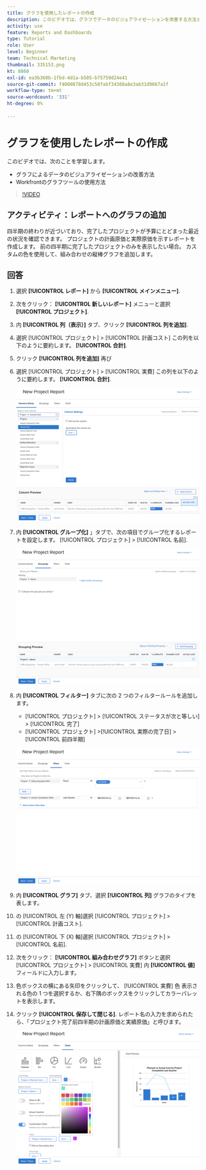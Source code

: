```yaml
---
title: グラフを使用したレポートの作成
description: このビデオでは、グラフでデータのビジュアライゼーションを改善する方法と、 [!DNL  Workfront].
activity: use
feature: Reports and Dashboards
type: Tutorial
role: User
level: Beginner
team: Technical Marketing
thumbnail: 335153.png
kt: 8860
exl-id: ea3b360b-1fbd-4d1a-b505-b75759d24e41
source-git-commit: f4000878d453c58fabf34308a8e3ab31d9667a1f
workflow-type: tm+mt
source-wordcount: '331'
ht-degree: 0%

---
```


# グラフを使用したレポートの作成

このビデオでは、次のことを学習します。

* グラフによるデータのビジュアライゼーションの改善方法
* Workfrontのグラフツールの使用方法

>[!VIDEO](https://video.tv.adobe.com/v/335155/?quality=12)

## アクティビティ：レポートへのグラフの追加

四半期の終わりが近づいており、完了したプロジェクトが予算にとどまった最近の状況を確認できます。 プロジェクトの計画原価と実際原価を示すレポートを作成します。 前の四半期に完了したプロジェクトのみを表示したい場合。 カスタムの色を使用して、組み合わせの縦棒グラフを追加します。

## 回答

1. 選択 **[!UICONTROL レポート]** から **[!UICONTROL メインメニュー]**.
1. 次をクリック： **[!UICONTROL 新しいレポート]** メニューと選択 **[!UICONTROL プロジェクト]**.
1. 内 **[!UICONTROL 列（表示）]** タブ、クリック **[!UICONTROL 列を追加]**.
1. 選択 [!UICONTROL プロジェクト] > [!UICONTROL 計画コスト] この列を以下のように要約します。 **[!UICONTROL 合計]**.
1. クリック **[!UICONTROL 列を追加]** 再び
1. 選択 [!UICONTROL プロジェクト] > [!UICONTROL 実費] この列を以下のように要約します。 **[!UICONTROL 合計]**.

   ![レポートに列を追加する画面の画像](assets/chart-report-columns.png)

1. 内 **[!UICONTROL グループ化]** 」タブで、次の項目でグループ化するレポートを設定します。 [!UICONTROL プロジェクト] > [!UICONTROL 名前].

   ![グループ化をレポートに追加する画面の画像](assets/chart-report-groupings.png)

1. 内 **[!UICONTROL フィルター]** タブに次の 2 つのフィルタールールを追加します。

   * [!UICONTROL プロジェクト] > [!UICONTROL ステータスが次と等しい] > [!UICONTROL 完了]
   * [!UICONTROL プロジェクト] >[!UICONTROL  実際の完了日] > [!UICONTROL 前四半期]

   ![レポートにフィルターを追加する画面の画像](assets/chart-report-filters.png)

1. 内 **[!UICONTROL グラフ]** タブ、選択 **[!UICONTROL 列]** グラフのタイプを表します。
1. の [!UICONTROL 左 (Y) 軸]選択 [!UICONTROL プロジェクト] > [!UICONTROL 計画コスト].
1. の [!UICONTROL 下 (X) 軸]選択 [!UICONTROL プロジェクト] > [!UICONTROL 名前].
1. 次をクリック： **[!UICONTROL 組み合わせグラフ]** ボタンと選択 [!UICONTROL プロジェクト] > [!UICONTROL 実費] 内 **[!UICONTROL 値]** フィールドに入力します。
1. 色ボックスの横にある矢印をクリックして、 [!UICONTROL 実費] 色 表示される色の 1 つを選択するか、右下隅のボックスをクリックしてカラーパレットを表示します。
1. クリック **[!UICONTROL 保存して閉じる]**. レポート名の入力を求められたら、「プロジェクト完了前四半期の計画原価と実績原価」と呼びます。

   ![レポートにグラフを追加する画面の画像](assets/chart-report-chart.png)
